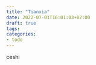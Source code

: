 ```yaml
---
title: "Tianxia"
date: 2022-07-01T16:01:03+02:00
draft: true
tags:
categories:
- todo
---
```


ceshi
